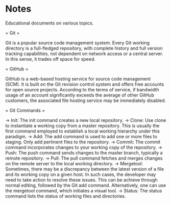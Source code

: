 Notes
=====

Educational documents on various topics.

= Git =

Git is a popular source code management system. Every Git working directory is a full-fledged repository, with complete history and full version tracking capabilities, not dependent on network access or a central server. In this sense, it trades off space for speed.

= GitHub =

GitHub is a web-based hosting service for source code management (SCM). It is built on the Git revision control system and offers free accounts for open source projects. According to the terms of service, if bandwidth usage of an account significantly exceeds the average of other GitHub customers, the associated file hosting service may be immediately disabled.

= Git Commands =

-> Init: The init command creates a new local repository.
-> Clone: Use clone to instantiate a working copy from a master repository. This is usually the first command employed to establish a local working hierarchy under this paradigm.
-> Add: The add command is used to add one or more files to staging. Only add pertinent files to the repository.
-> Commit: The commit command incorporates changes to your working copy of the repository.
-> Push: The push command sends changes to the master branch, typically a remote repository.
-> Pull: The pull command fetches and merges changes on the remote server to the local working directory.
-> Mergetool: Sometimes, there may be a discrepancy between the latest version of a file and its working copy on a given host. In such cases, the developer may need to take action to resolve these issues. This can be achieve through normal editing, followed by the Git add command. Alternatively, one can use the mergetool command, which initiates a visual tool.
-> Status: The status command lists the status of working files and directories.
